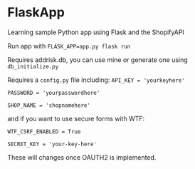 # FlaskApp
Learning sample Python app using Flask and the ShopifyAPI

Run app with `FLASK_APP=app.py flask run`

Requires addrisk.db, you can use mine or generate one using `db_initialize.py`

Requires a `config.py` file including:
`API_KEY = 'yourkeyhere'`

`PASSWORD = 'yourpasswordhere'`

`SHOP_NAME = 'shopnamehere'`


and if you want to use secure forms with WTF:

`WTF_CSRF_ENABLED = True`

`SECRET_KEY = 'your-key-here'`


These will changes once OAUTH2 is implemented.
